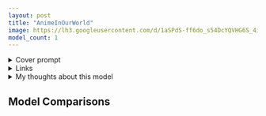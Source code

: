 ```yaml
---
layout: post
title: "AnimeInOurWorld"
image: https://lh3.googleusercontent.com/d/1aSPdS-ff6do_s54DcYQVHG6S_4iBEiO3
model_count: 1
---
```


<details><summary>Cover prompt</summary>
<pre>
.
</pre>
</details>
<details><summary>Links</summary>

</details>
<details><summary>My thoughts about this model</summary>

</details>

## Model Comparisons